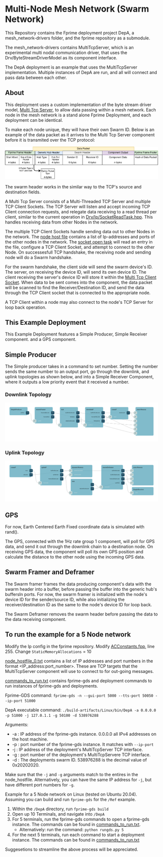 # Multi-Node Mesh Network (Swarm Network)

This Repository contains the Fprime deployment project DepA, a mesh_network-drivers folder, and the fprime repository as a submodule. 

The mesh_network-drivers contains MultiTcpServer, which is an experimental multi nodal communication driver, that uses the Drv/ByteStreamDriverModel as its component interface.

The DepA deployment is an example that uses the MultiTcpServer implementation. Multiple instances of DepA are run, and all will connect and pass data between each other. 

## About 
This deployment uses a custom implementation of the byte stream driver model, [Multi Tcp Server](mesh_network-drivers/MultiTcpServer/), to allow data passing within a mesh network. Each node in the mesh network is a stand alone Fprime Deployment, and each deployment can be identical. 

To make each node unique, they will have their own Swarm ID. Below is an example of the data packet as it arrives to the Multi Tcp Server component before it is transmited over the TCP protocol: 

![Data Packet with Swarm Header](img/DataPacket.png)

The swarm header works in the similar way to the TCP's source and destination fields. 

A Multi Tcp Server consists of a Multi-Threaded TCP Server and multiple TCP Client Sockets. The TCP Server will listen and accept incoming TCP Client connection requests, and relegate data receiving to a read thread per client, similar to the current operation in [Drv/Ip/SocketReadTask.hpp](../Drv/Ip/SocketReadTask.hpp). This handles receiving data from other Nodes in the network. 

The multiple TCP Client Sockets handle sending data out to other Nodes in the network. The [node host file](node_host_file_0.txt) contains a list of Ip-addresses and ports of the other nodes in the network. The [socket open task](../Drv/MultiTcpServer/SocketOpenTask.hpp) will read an entry in the file, configure a TCP Client Socket, and attempt to connect to the other Node. On successesfull TCP handshake, the receiving node and sending node will do a Swarm handshake.

For the swarm handshake, the client side will send the swarm device's ID. The server, on receiving the device ID, will send its own device ID. The client receiving the server's device ID will store it within the [Multi Tcp Client Socket](../Drv/MultiTcpServer/MultiTcpClientSocket.hpp). When data to be sent comes into the component, the data packet will be scanned to find the Receiver/Destination ID, and send the data through the TCP Client socket that is connected to the appropriate node. 

A TCP Client within a node may also connect to the node's TCP Server for loop back operation. 

## This Example Deployment
This Example Deployment features a Simple Producer, Simple Receiver component. and a GPS component. 


## Simple Producer
The Simple producer takes in a command to set number. Setting the number sends the same number to an output port, go through the downlink, and uplink topologies as shown below, and into a Simple Receiver Component, where it outputs a low priority event that it received a number. 

### Downlink Topology
![Downlink](img/Downlink.png)

### Uplink Topology
![Uplink](img/Uplink.png) 

## GPS
For now, Earth Centered Earth Fixed coordinate data is simulated with rand(). 

The GPS, connected with the 1Hz rate group 1 component, will poll for GPS data, and send it out through the downlink chain to a destination node. On receiving GPS data, the component will poll its own GPS position and calculate the distance to the other node using the incoming GPS data.

## Swarm Framer and Deframer
The Swarm framer frames the data producing component's data with the swarm header into a buffer, before passing the buffer into the generic hub's buffersIn ports. For now, the swarm framer is initialized with the node's device ID for the sender/source ID, while also initializing the receiver/destination ID as the same to the node's device ID for loop back. 

The Swarm Deframer removes the swarm header before passing the data to the data receiving component. 

## To run the example for a 5 Node network

Modify the Ip config in the fprime repository. Modify [ACConstants.fpp](fprime/config/AcConstants.fpp), line 255. Change `StaticMemoryAllocations` = 10

[node_hostfile_0.txt](DepA/node_hostfile_0.txt) contains a list of IP addresses and port numbers in the format <IP_address:port_number>. These are TCP targets that the MultiTcpServer component will use to connect to for out-going messages. 

[commands_to_run.txt](DepA/commands_to_run.txt) contains fprime-gds and deployment commands to run instances of fprime-gds and deployments. 

Fprime-GDS command: `fprime-gds -n --gui-port 5000 --tts-port 50050 --ip-port 51000`

DepA executable command: `./build-artifacts/Linux/bin/DepA -a 0.0.0.0 -p 51000 -j 127.0.1.1 -g 50100 -d 538976288`

Arguments: 
* -a : IP address of the fprime-gds instance. 0.0.0.0 all IPv4 addresses on the host machine. 
* -p : port number of the fprime-gds instance. It matches with `--ip-port`
* -j : IP address of the deployment's MultiTcpServer TCP interface. 
* -g : port number of the deployment's MultiTcpServere TCP interface. 
* -d : The deployments swarm ID. 538976288 is the decimal value of 0x20202020. 

Make sure that the `-j` and `-g` arguments match to the entires in the node_hostfile. Alternatively, you can have the same IP address for `-j`, but have different port numbers for `-g`. 

Example for a 5 Node network on Linux (tested on Ubuntu 20.04). Assuming you can build and run `fprime-gds` for the `/Ref` example.

1. Within the `/DepA` directory, run `fprime-gds build` 
2. Open up 10 Terminals, and navigate into `/DepA`
3. For 5 terminals, run the fprime-gds commands to open a fprime-gds instance. The commands can be found in [commands_to_run.txt](DepA/commands_to_run.txt). 
    - Alternatively: run the command: `python rungds.py 5` 
4. For the next 5 terminals, run each command to start a deployment instance. The commands can be found in [commands_to_run.txt](DepA/commands_to_run.txt)

Suggesetions to streamline the above process will be appreciated. 